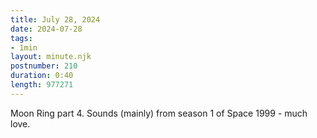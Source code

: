 ```yaml
---
title: July 28, 2024
date: 2024-07-28
tags:
- 1min
layout: minute.njk
postnumber: 210
duration: 0:40
length: 977271
---
```

Moon Ring part 4. Sounds (mainly) from season 1 of Space 1999 - much love.